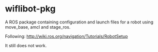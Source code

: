 # wiflibot-pkg
A ROS package containing configuration and launch files for a robot using move_base, amcl and stage_ros.

Following: http://wiki.ros.org/navigation/Tutorials/RobotSetup

It still does not work.
